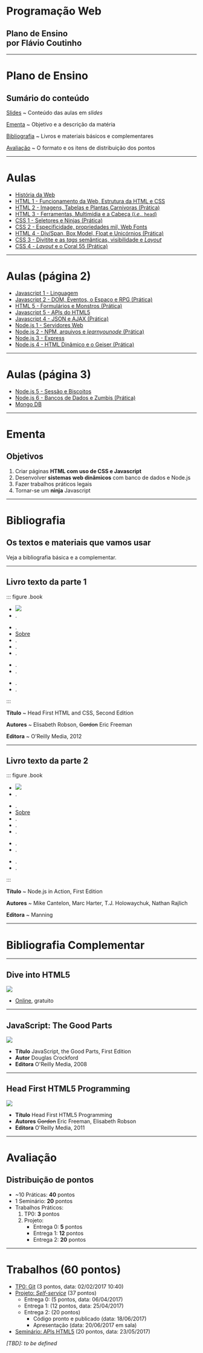 <!-- {"layout": "title"} -->
# **Programação** Web

## Plano de Ensino<br>por **Flávio Coutinho**


---
<!-- {"layout": "section-header"} -->
# Plano de Ensino

## Sumário do conteúdo

[Slides](#slides)
  ~ Conteúdo das aulas em _slides_

[Ementa](#ementa)
  ~ Objetivo e a descrição da matéria

[Bibliografia](#bibliografia)
  ~ Livros e materiais básicos e complementares

[Avaliação](#avaliacao)
  ~ O formato e os itens de distribuição dos pontos

<!-- {dl:.content} -->

---
<!-- {"slideHash": "slides", "layout": "regular"} -->
# Aulas

- [História da Web](classes/intro/)
- [HTML 1 - Funcionamento da Web, Estrutura da HTML e CSS](classes/html1/)
- [HTML 2 - Imagens, Tabelas e Plantas Carnívoras (Prática)](classes/html2/)
- [HTML 3 - Ferramentas, Multimídia e a Cabeça (_i.e._, `head`)](classes/html3/)
- [CSS 1 - Seletores e Ninjas (Prática)](classes/css1/)
- [CSS 2 - Especificidade, propriedades mil, Web Fonts](classes/css2/)
- [HTML 4 - Div/Span, Box Model, Float e Unicórnios (Prática)](classes/html4/)
- [CSS 3 - Divitite e as _tags_ semânticas, visibilidade e _Layout_](classes/css3/)
- [CSS 4 - _Layout_ e o Coral 55 (Prática)](classes/css4/)

---

# Aulas (página 2)

- [Javascript 1 - Linguagem](classes/js1/)
- [Javascript 2 - DOM, Eventos, o Espaço e RPG (Prática)](classes/js2/)
- [HTML 5 - Formulários e Monstros (Prática)](classes/html5/)
- [Javascript 5 - APIs do HTML5](classes/js5/)
- [Javascript 4 - JSON e AJAX (Prática)](classes/js4/)
- [Node.js 1 - Servidores Web](classes/ssn1/)
- [Node.js 2 - NPM, arquivos e _learnyounode_ (Prática)](classes/ssn2/)
- [Node.js 3 - Express](classes/ssn3/)
- [Node.js 4 - HTML Dinâmico e o Geiser (Prática)](classes/ssn4/)

---

# Aulas (página 3)

- [Node.js 5 - Sessão e Biscoitos](classes/ssn5/)
- [Node.js 6 - Bancos de Dados e Zumbis (Prática)](classes/ssn6/)
- [Mongo DB](https://fegemo.github.io/cefet-nosql/classes/mongodb-nodejs/)


<!--
- [Javascript 3 - Padrões de Projeto](classes/js3/)
- [CSS 5 - Animações e _Edukids Animals_ (Prática)](classes/css5/)
- [CSS 6 - _Responsive Design_](classes/css6/)
- [Javascript 7 - EcmaScript 6](classes/js7/)

- [Node.js 7 - REST APIs](classes/ssn7/)
- [Server-side Node.js - Parte 8 (Prática WebSockets)](classes/ssn8/)
-->

---
<!--
{
  "slideHash": "ementa",
  "layout": "section-header"
}
-->
# Ementa

## Objetivos

1. Criar páginas **HTML com uso de CSS e Javascript**
1. Desenvolver **sistemas web dinâmicos** com banco de dados e Node.js
1. Fazer trabalhos práticos legais
1. Tornar-se um **ninja** Javascript

<!-- {ol:.content} -->

---
<!--
{
  "slideHash": "bibliografia",
  "layout": "section-header"
}
-->
# Bibliografia

## Os textos e materiais que vamos usar

Veja a bibliografia básica e a complementar.

<!-- {p:.content} -->
---
<!-- { "styles": ["styles/classes/books.min.css"] } -->
## **Livro texto** da parte 1

::: figure .book
- ![](images/book-head-first-html-css.jpg) <!-- {.full-width.full-height} -->
- .
<!-- {ul:.hardcover_front} -->
- .
- [Sobre](http://headfirstlabs.com/books/hfhtml/) <!-- {a:.book-btn target="_blank"} -->
- .
- .
- .
<!-- {ul:.page} -->
- .
- .
<!-- {ul:.hardcover_back} -->
- .
- .
<!-- {ul:.book_spine} -->
:::

**Título**
	 ~ Head First HTML and CSS, Second Edition

**Autores**
	 ~ Elisabeth Robson, ~~Gordon~~ Eric Freeman

**Editora**
   ~ O'Reilly Media, 2012

---
## **Livro texto** da parte 2

::: figure .book
- ![](images/book-nodejs-in-action.jpg) <!-- {.full-width.full-height} -->
- .
<!-- {ul:.hardcover_front} -->
- .
- [Sobre](https://www.manning.com/books/node-js-in-action) <!-- {a:.book-btn target="_blank"} -->
- .
- .
- .
<!-- {ul:.page} -->
- .
- .
<!-- {ul:.hardcover_back} -->
- .
- .
<!-- {ul:.book_spine} -->
:::

**Título**
  ~ Node.js in Action, First Edition

**Autores**
  ~ Mike Cantelon, Marc Harter, T.J. Holowaychuk, Nathan Rajlich

**Editora**
  ~ Manning

---
# Bibliografia Complementar

---
## Dive into HTML5

<div class="book-cover-container">
  <img class="book-cover" src="images/book-dive-into-html5.png">
  <div class="book-left book-light"></div>
</div>

- [Online](http://diveintohtml5.com.br/), gratuito

---
## JavaScript: The Good Parts

<div class="book-cover-container">
  <img class="book-cover" src="images/book-js-good-parts.png">
  <div class="book-left book-light"></div>
</div>

- **Título**	JavaScript, the Good Parts, First Edition
- **Autor**	Douglas Crockford
- **Editora** O'Reilly Media, 2008

---
## Head First HTML5 Programming

<div class="book-cover-container">
  <img class="book-cover" src="images/book-head-first-html5-programming.jpg">
  <div class="book-left"></div>
</div>

- **Título**	Head First HTML5 Programming
- **Autores**	~~Gordon~~ Eric Freeman, Elisabeth Robson
- **Editora** O'Reilly Media, 2011

---
<!--
{
  "slideHash": "avaliacao",
  "layout": "section-header"
}
-->
# Avaliação

## Distribuição de pontos

- ~10 Práticas: **40** pontos
- 1 Seminário: **20** pontos
- Trabalhos Práticos:
  1. TP0: **3** pontos
  1. Projeto:
     - Entrega 0: **5** pontos
     - Entrega 1: **12** pontos
     - Entrega 2: **20** pontos

<!-- {ul^1:.content} -->

---
# Trabalhos (60 pontos)

- [TP0: Git][tp0] (3 pontos, data: 02/02/2017 10:40)
- [Projeto: _Self-service_][project] (37 pontos)
  - Entrega 0: (5 pontos, data: 06/04/2017)
  - Entrega 1: (12 pontos, data: 25/04/2017)
  - Entrega 2: (20 pontos)
    - Código pronto e publicado (data: 18/06/2017)
    - Apresentação (data: 20/06/2017 em sala)
- [Seminário: APIs HTML5][seminar] (20 pontos, data: 23/05/2017)

*[TBD]: to be defined*

[tp0]: assignments/tp0
[project]: https://github.com/fegemo/cefet-web/tree/master/assignments/project-selfservice/README.md
[seminar]: https://github.com/fegemo/cefet-web/tree/master/assignments/seminar-html5/README.md
